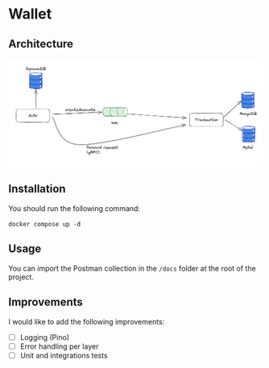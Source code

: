 # Wallet

## Architecture

![architecture](./docs/architecture.png)

## Installation

You should run the following command:

```
docker compose up -d
```

## Usage

You can import the Postman collection in the `/docs` folder at the root of the project.

## Improvements

I would like to add the following improvements:

- [ ] Logging (Pino)
- [ ] Error handling per layer
- [ ] Unit and integrations tests
